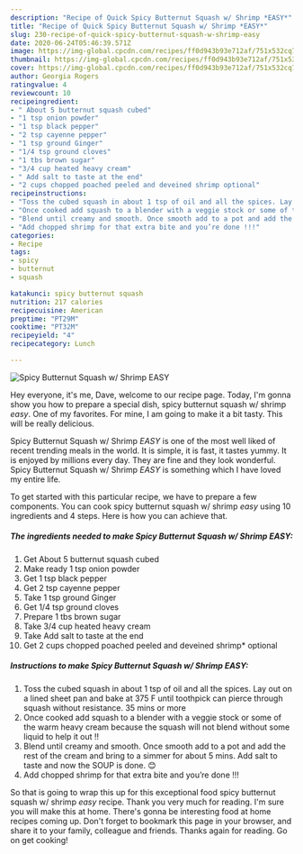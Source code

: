 ```yaml
---
description: "Recipe of Quick Spicy Butternut Squash w/ Shrimp *EASY*"
title: "Recipe of Quick Spicy Butternut Squash w/ Shrimp *EASY*"
slug: 230-recipe-of-quick-spicy-butternut-squash-w-shrimp-easy
date: 2020-06-24T05:46:39.571Z
image: https://img-global.cpcdn.com/recipes/ff0d943b93e712af/751x532cq70/spicy-butternut-squash-w-shrimp-easy-recipe-main-photo.jpg
thumbnail: https://img-global.cpcdn.com/recipes/ff0d943b93e712af/751x532cq70/spicy-butternut-squash-w-shrimp-easy-recipe-main-photo.jpg
cover: https://img-global.cpcdn.com/recipes/ff0d943b93e712af/751x532cq70/spicy-butternut-squash-w-shrimp-easy-recipe-main-photo.jpg
author: Georgia Rogers
ratingvalue: 4
reviewcount: 10
recipeingredient:
- " About 5 butternut squash cubed"
- "1 tsp onion powder"
- "1 tsp black pepper"
- "2 tsp cayenne pepper"
- "1 tsp ground Ginger"
- "1/4 tsp ground cloves"
- "1 tbs brown sugar"
- "3/4 cup heated heavy cream"
- " Add salt to taste at the end"
- "2 cups chopped poached peeled and deveined shrimp optional"
recipeinstructions:
- "Toss the cubed squash in about 1 tsp of oil and all the spices. Lay out on a lined sheet pan and bake at 375 F until toothpick can pierce through squash without resistance. 35 mins or more"
- "Once cooked add squash to a blender with a veggie stock or some of the warm heavy cream because the squash will not blend without some liquid to help it out !!"
- "Blend until creamy and smooth. Once smooth add to a pot and add the rest of the cream and bring to a simmer for about 5 mins. Add salt to taste and now the SOUP is done. 😊"
- "Add chopped shrimp for that extra bite and you’re done !!!"
categories:
- Recipe
tags:
- spicy
- butternut
- squash

katakunci: spicy butternut squash 
nutrition: 217 calories
recipecuisine: American
preptime: "PT29M"
cooktime: "PT32M"
recipeyield: "4"
recipecategory: Lunch

---
```



![Spicy Butternut Squash w/ Shrimp *EASY*](https://img-global.cpcdn.com/recipes/ff0d943b93e712af/751x532cq70/spicy-butternut-squash-w-shrimp-easy-recipe-main-photo.jpg)

Hey everyone, it's me, Dave, welcome to our recipe page. Today, I'm gonna show you how to prepare a special dish, spicy butternut squash w/ shrimp *easy*. One of my favorites. For mine, I am going to make it a bit tasty. This will be really delicious.

Spicy Butternut Squash w/ Shrimp *EASY* is one of the most well liked of recent trending meals in the world. It is simple, it is fast, it tastes yummy. It is enjoyed by millions every day. They are fine and they look wonderful. Spicy Butternut Squash w/ Shrimp *EASY* is something which I have loved my entire life.




To get started with this particular recipe, we have to prepare a few components. You can cook spicy butternut squash w/ shrimp *easy* using 10 ingredients and 4 steps. Here is how you can achieve that.

<!--inarticleads1-->

##### The ingredients needed to make Spicy Butternut Squash w/ Shrimp *EASY*:

1. Get  About 5 butternut squash cubed
1. Make ready 1 tsp onion powder
1. Get 1 tsp black pepper
1. Get 2 tsp cayenne pepper
1. Take 1 tsp ground Ginger
1. Get 1/4 tsp ground cloves
1. Prepare 1 tbs brown sugar
1. Take 3/4 cup heated heavy cream
1. Take  Add salt to taste at the end
1. Get 2 cups chopped poached peeled and deveined shrimp* optional




<!--inarticleads2-->

##### Instructions to make Spicy Butternut Squash w/ Shrimp *EASY*:

1. Toss the cubed squash in about 1 tsp of oil and all the spices. Lay out on a lined sheet pan and bake at 375 F until toothpick can pierce through squash without resistance. 35 mins or more
1. Once cooked add squash to a blender with a veggie stock or some of the warm heavy cream because the squash will not blend without some liquid to help it out !!
1. Blend until creamy and smooth. Once smooth add to a pot and add the rest of the cream and bring to a simmer for about 5 mins. Add salt to taste and now the SOUP is done. 😊
1. Add chopped shrimp for that extra bite and you’re done !!!




So that is going to wrap this up for this exceptional food spicy butternut squash w/ shrimp *easy* recipe. Thank you very much for reading. I'm sure you will make this at home. There's gonna be interesting food at home recipes coming up. Don't forget to bookmark this page in your browser, and share it to your family, colleague and friends. Thanks again for reading. Go on get cooking!

